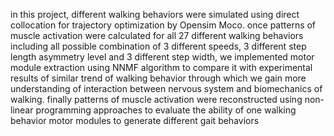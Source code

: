 in this project, different walking behaviors were simulated using direct collocation for trajectory optimization by Opensim Moco. once patterns of muscle activation were calculated for all 27 different walking behaviors including all possible combination of 3 different speeds, 3 different step length asymmetry level and 3 different step width, we implemented motor module extraction using 
NNMF algorithm to compare it with experimental results of similar trend of walking behavior through which we gain more understanding of interaction between nervous system and biomechanics of walking. finally patterns of muscle activation were reconstructed using non-linear programming approaches to evaluate the ability of one walking behavior motor modules to generate different 
gait behaviors
